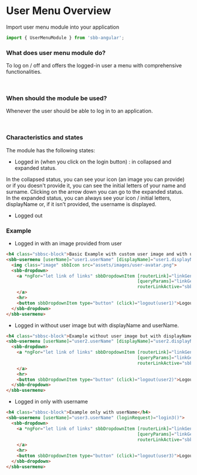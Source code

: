 # User Menu Overview

Import user menu module into your application

```ts
import { UserMenuModule } from 'sbb-angular';
```

### What does user menu module do?

To log on / off and offers the logged-in user a menu with comprehensive functionalities.

<br>

### When should the module be used?

Whenever the user should be able to log in to an application.

<br>

### Characteristics and states

The module has the following states:

* Logged in (when you click on the login button) : in collapsed and expanded status.

In the collapsed status, you can see your icon (an image you can provide) or if you doesn't provide it, you can see the initial letters of your name and surname. Clicking on the arrow down you can go to the expanded status. <br>
In the expanded status, you can always see your icon / initial letters, displayName or, if it isn't provided, the username is displayed.

* Logged out 

### Example 

* Logged in with an image provided from user

```html
<h4 class="sbbsc-block">Basic Example with custom user image and with userName and displayName</h4>
<sbb-usermenu [userName]="user1.userName" [displayName]="user1.displayName" (loginRequest)="login()">
  <img class="image" sbbIcon src="assets/images/user-avatar.png">
  <sbb-dropdown>
    <a *ngFor="let link of links" sbbDropdownItem [routerLink]="linkGenerator(link.page).routerLink"
                                                  [queryParams]="linkGenerator(link.page).queryParams" 
                                                  routerLinkActive="sbb-selected">{{ link.text }}
    </a>
    <hr>
    <button sbbDropdownItem type="button" (click)="logout(user1)">Logout</button>
  </sbb-dropdown>
</sbb-usermenu>
```

* Logged in without user image but with displayName and userName.

```html
<h4 class="sbbsc-block">Example without user image but with displayName and userName</h4>
<sbb-usermenu [userName]="user2.userName" [displayName]="user2.displayName" (loginRequest)="login2()">
  <sbb-dropdown>
    <a *ngFor="let link of links" sbbDropdownItem [routerLink]="linkGenerator(link.page).routerLink"
                                                  [queryParams]="linkGenerator(link.page).queryParams" 
                                                  routerLinkActive="sbb-selected">{{ link.text }}
    </a>
    <hr>
    <button sbbDropdownItem type="button" (click)="logout(user2)">Logout</button>
  </sbb-dropdown>
</sbb-usermenu>
 ```

 * Logged in only with username
  
```html
<h4 class="sbbsc-block">Example only with userName</h4>
<sbb-usermenu [userName]="user3.userName" (loginRequest)="login3()">
  <sbb-dropdown>
    <a *ngFor="let link of links" sbbDropdownItem [routerLink]="linkGenerator(link.page).routerLink"
                                                  [queryParams]="linkGenerator(link.page).queryParams" 
                                                  routerLinkActive="sbb-selected">{{ link.text }}
    </a>
    <hr>
    <button sbbDropdownItem type="button" (click)="logout(user3)">Logout</button>
  </sbb-dropdown>
</sbb-usermenu>
```
